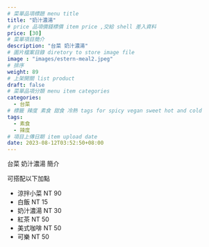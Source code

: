 ```yaml
---
# 菜單品項標題 menu title 
title: "奶汁濃湯"
# price 品項價錢標價 item price ,交給 shell 差入資料
price: [30] 
# 菜單項目簡介 
description: "台菜 奶汁濃湯"
# 圖片檔案目錄 diretory to store image file
image : "images/estern-meal2.jpeg"
# 排序
weight: 89 
# 上架開關 list product 
draft: false
# 菜單品項分類 menu item categories 
categories:
  - 台菜
# 標籤 辣度 素食 甜食 冷熱 tags for spicy vegan sweet hot and cold 
tags:
  - 素食
  - 辣度
# 項目上傳日期 item upload date 
date: 2023-08-12T03:52:50+08:00
---
```


台菜 奶汁濃湯 簡介

可搭配以下加點

- 涼拌小菜  NT 90
- 白飯 NT 15
- 奶汁濃湯 NT 30
- 紅茶  NT 50
- 美式咖啡 NT 50
- 可樂 NT 50
